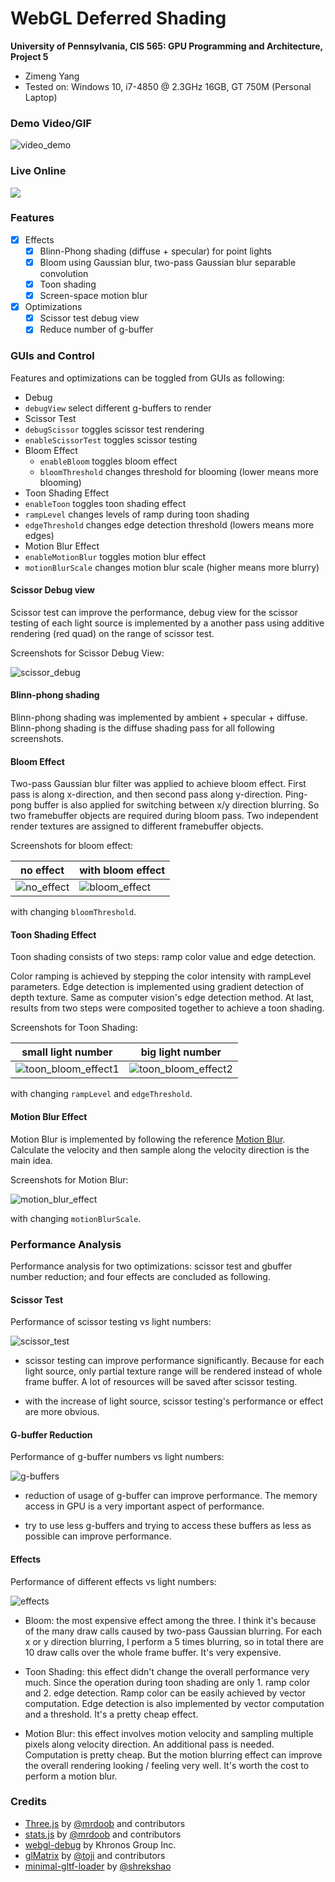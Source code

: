 WebGL Deferred Shading
======================

**University of Pennsylvania, CIS 565: GPU Programming and Architecture, Project 5**

* Zimeng Yang
* Tested on: Windows 10, i7-4850 @ 2.3GHz 16GB, GT 750M (Personal Laptop)

### Demo Video/GIF

![video_demo](screenshots/overview.gif)

### Live Online

[![](img/thumb.png)](http://TODO.github.io/Project5B-WebGL-Deferred-Shading)

### Features
* [x] Effects 
  * [x] Blinn-Phong shading (diffuse + specular) for point lights
  * [x] Bloom using Gaussian blur, two-pass Gaussian blur separable convolution
  * [x] Toon shading 
  * [x] Screen-space motion blur
* [x] Optimizations
  * [x] Scissor test debug view
  * [x] Reduce number of g-buffer

### GUIs and Control

Features and optimizations can be toggled from GUIs as following:

* Debug
 * `debugView` select different g-buffers to render
* Scissor Test
 * `debugScissor` toggles scissor test rendering
 * `enableScissorTest` toggles scissor testing
* Bloom Effect
  * `enableBloom` toggles bloom effect
  * `bloomThreshold` changes threshold for blooming (lower means more blooming)
* Toon Shading Effect
 * `enableToon` toggles toon shading effect
 * `rampLevel` changes levels of ramp during toon shading 
 * `edgeThreshold` changes edge detection threshold (lowers means more edges)
* Motion Blur Effect
 * `enableMotionBlur` toggles motion blur effect
 * `motionBlurScale` changes motion blur scale (higher means more blurry)


#### Scissor Debug view

Scissor test can improve the performance, debug view for the scissor testing of each light source is implemented by a another pass using additive rendering (red quad) on the range of scissor test.

Screenshots for Scissor Debug View:

![scissor_debug](screenshots/scissor_debug.gif)

#### Blinn-phong shading 

Blinn-phong shading was implemented by ambient + specular + diffuse. Blinn-phong shading is the diffuse shading pass for all following screenshots.

#### Bloom Effect 

Two-pass Gaussian blur filter was applied to achieve bloom effect. First pass is along x-direction, and then second pass along y-direction. Ping-pong buffer is also applied for switching between x/y direction blurring. So two framebuffer objects are required during bloom pass. Two independent render textures are assigned to different framebuffer objects.

Screenshots for bloom effect:

|no effect| with bloom effect|
|------|------|
|![no_effect](screenshots/no_effect.gif)|![bloom_effect](screenshots/bloom_effect.gif)|

with changing `bloomThreshold`.

#### Toon Shading Effect

Toon shading consists of two steps: ramp color value and edge detection.

Color ramping is achieved by stepping the color intensity with rampLevel parameters.
Edge detection is implemented using gradient detection of depth texture. Same as computer vision's edge detection method. At last, results from two steps were composited together to achieve a toon shading.

Screenshots for Toon Shading:

| small light number| big light number|
|------|------|
|![toon_bloom_effect1](screenshots/toon_bloom_effect1.gif)|![toon_bloom_effect2](screenshots/toon_bloom_effect2.gif)|

with changing `rampLevel` and `edgeThreshold`.


#### Motion Blur Effect
 
Motion Blur is implemented by following the reference [Motion Blur](http://http.developer.nvidia.com/GPUGems3/gpugems3_ch27.html). Calculate the velocity and then sample along the velocity direction is the main idea.

Screenshots for Motion Blur:

![motion_blur_effect](screenshots/motion_blur_effect.gif)

with changing `motionBlurScale`.

### Performance Analysis

Performance analysis for two optimizations: scissor test and gbuffer number reduction; and four effects are concluded as following.

#### Scissor Test

Performance of scissor testing vs light numbers:

![scissor_test](pa/scissor_test.png)

* scissor testing can improve performance significantly. Because for each light source, only partial texture range will be rendered instead of whole frame buffer. A lot of resources will be saved after scissor testing.

* with the increase of light source, scissor testing's performance or effect are more obvious.

#### G-buffer Reduction 

Performance of g-buffer numbers vs light numbers:

![g-buffers](pa/g-buffers.png)

* reduction of usage of g-buffer can improve performance. The memory access in GPU is a very important aspect of performance.

* try to use less g-buffers and trying to access these buffers as less as possible can improve performance.

#### Effects

Performance of different effects vs light numbers:

![effects](pa/effects.png)

* Bloom: the most expensive effect among the three. I think it's because of the many draw calls caused by two-pass Gaussian blurring. For each x or y direction blurring, I perform a 5 times blurring, so in total there are 10 draw calls over the whole frame buffer. It's very expensive.

* Toon Shading: this effect didn't change the overall performance very much. Since the operation during toon shading are only 1. ramp color and 2. edge detection. Ramp color can be easily achieved by vector computation. Edge detection is also implemented by vector computation and a threshold. It's a pretty cheap effect.

* Motion Blur: this effect involves motion velocity and sampling multiple pixels along velocity direction. An additional pass is needed. Computation is pretty cheap. But the motion blurring effect can improve the overall rendering looking / feeling very well. It's worth the cost to perform a motion blur. 


### Credits

* [Three.js](https://github.com/mrdoob/three.js) by [@mrdoob](https://github.com/mrdoob) and contributors
* [stats.js](https://github.com/mrdoob/stats.js) by [@mrdoob](https://github.com/mrdoob) and contributors
* [webgl-debug](https://github.com/KhronosGroup/WebGLDeveloperTools) by Khronos Group Inc.
* [glMatrix](https://github.com/toji/gl-matrix) by [@toji](https://github.com/toji) and contributors
* [minimal-gltf-loader](https://github.com/shrekshao/minimal-gltf-loader) by [@shrekshao](https://github.com/shrekshao)
